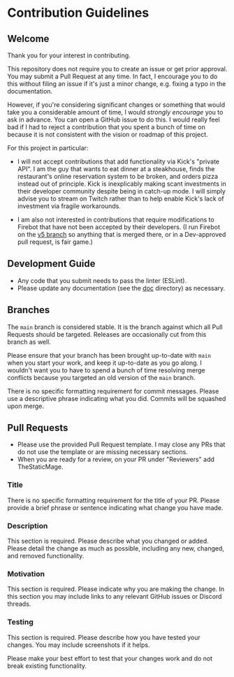 # Contribution Guidelines

## Welcome

Thank you for your interest in contributing.

This repository does not require you to create an issue or get prior approval. You may submit a Pull Request at any time. In fact, I encourage you to do this without filing an issue if it's just a minor change, e.g. fixing a typo in the documentation.

However, if you're considering significant changes or something that would take you a considerable amount of time, I would _strongly encourage_ you to ask in advance. You can open a GitHub issue to do this. I would really feel bad if I had to reject a contribution that you spent a bunch of time on because it is not consistent with the vision or roadmap of this project.

For this project in particular:

- I will not accept contributions that add functionality via Kick's "private API". I am the guy that wants to eat dinner at a steakhouse, finds the restaurant's online reservation system to be broken, and orders pizza instead out of principle. Kick is inexplicably making scant investments in their developer community despite being in catch-up mode. I will simply advise you to stream on Twitch rather than to help enable Kick's lack of investment via fragile workarounds.

- I am also not interested in contributions that require modifications to Firebot that have not been accepted by their developers. (I run Firebot on the [v5 branch](https://github.com/crowbartools/Firebot/tree/v5) so anything that is merged there, or in a Dev-approved pull request, is fair game.)

## Development Guide

- Any code that you submit needs to pass the linter (ESLint).
- Please update any documentation (see the [doc](/doc) directory) as necessary.

## Branches

The `main` branch is considered stable. It is the branch against which all Pull Requests should be targeted. Releases are occasionally cut from this branch as well.

Please ensure that your branch has been brought up-to-date with `main` when you start your work, and keep it up-to-date as you go along. I wouldn't want you to have to spend a bunch of time resolving merge conflicts because you targeted an old version of the `main` branch.

There is no specific formatting requirement for commit messages. Please use a descriptive phrase indicating what you did. Commits will be squashed upon merge.

## Pull Requests

- Please use the provided Pull Request template. I may close any PRs that do not use the template or are missing necessary sections.
- When you are ready for a review, on your PR under "Reviewers" add TheStaticMage.

### Title

There is no specific formatting requirement for the title of your PR. Please provide a brief phrase or sentence indicating what change you have made.

### Description

This section is required. Please describe what you changed or added. Please detail the change as much as possible, including any new, changed, and removed functionality.

### Motivation

This section is required. Please indicate why you are making the change. In this section you may include links to any relevant GitHub issues or Discord threads.

### Testing

This section is required. Please describe how you have tested your changes. You may include screenshots if it helps.

Please make your best effort to test that your changes work and do not break existing functionality.
